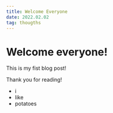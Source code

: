 ```yaml
---
title: Welcome Everyone
date: 2022.02.02
tag: thougths
---
```


# Welcome everyone!

This is my fist blog post!

Thank you for reading!

- i
- like
- potatoes
